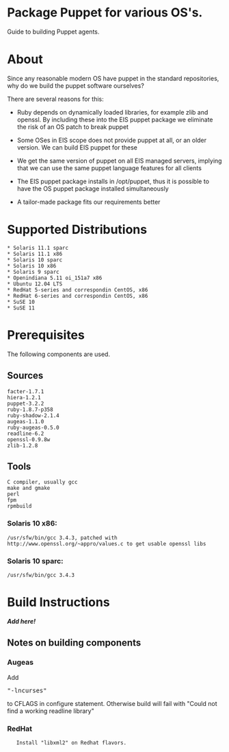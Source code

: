 # Package Puppet for various OS's.

Guide to building Puppet agents.

# About


Since any reasonable modern OS have puppet in the standard repositories, why do we build the puppet software ourselves?

There are several reasons for this:

- Ruby depends on dynamically loaded libraries, for example zlib and openssl. By including these into the EIS puppet package we eliminate the risk of an OS patch to break puppet

- Some OSes in EIS scope does not provide puppet at all, or an older version. We can build EIS puppet for these

- We get the same version of puppet on all EIS managed servers, implying that we can use the same puppet language features for all clients

- The EIS puppet package installs in /opt/puppet, thus it is possible to have the OS puppet package installed simultaneously

- A tailor-made package fits our requirements better

# Supported Distributions

    * Solaris 11.1 sparc
    * Solaris 11.1 x86
    * Solaris 10 sparc
    * Solaris 10 x86
    * Solaris 9 sparc
    * Openindiana 5.11 oi_151a7 x86
    * Ubuntu 12.04 LTS
    * RedHat 5-series and correspondin CentOS, x86
    * RedHat 6-series and correspondin CentOS, x86
    * SuSE 10
    * SuSE 11

# Prerequisites

The following components are used.

## Sources

    facter-1.7.1
    hiera-1.2.1
    puppet-3.2.2
    ruby-1.8.7-p358
    ruby-shadow-2.1.4
    augeas-1.1.0
    ruby-augeas-0.5.0
    readline-6.2
    openssl-0.9.8w
    zlib-1.2.8

## Tools
    C compiler, usually gcc
    make and gmake
    perl
    fpm
    rpmbuild

### Solaris 10 x86:
    /usr/sfw/bin/gcc 3.4.3, patched with http://www.openssl.org/~appro/values.c to get usable openssl libs

### Solaris 10 sparc:
    /usr/sfw/bin/gcc 3.4.3

# Build Instructions
***Add here!***

## Notes on building components

### Augeas

Add <pre>"-lncurses"</pre> to CFLAGS in configure statement. Otherwise build will fail with "Could not find a working readline library"

### RedHat

       Install "libxml2" on Redhat flavors.

